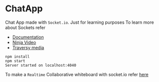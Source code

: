 # ChatApp
Chat App made with `Socket.io`. Just for learning purposes
To learn more about Sockets refer
- [Documentation](https://socket.io/)
- [Ninja Video](https://www.youtube.com/watch?v=FvArk8-qgCk&list=PL-tV1f9Asb4giyEr2-LlLrsEHTkf0Geyr&index=5)
- [Traversy media](https://www.youtube.com/watch?v=jD7FnbI76Hg&t=20s)
```
npm install
npm start
Server started on localhost:4040
```
To make a `Realtime` Collaborative whiteboard with socket.io refer [here](https://github.com/socketio/socket.io/tree/master/examples/whiteboard)
